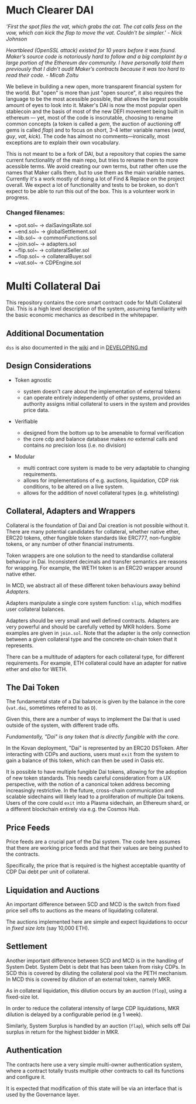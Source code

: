 # Much Clearer DAI

_'First the spot files the vat, which grabs the cat. The cat calls fess on the vow, which can kick the flap to move the vat. Couldn't be simpler.' - Nick Johnson_

_Heartbleed (OpenSSL attack) existed for 10 years before it was found. Maker’s source code is notoriously hard to follow and a big complaint by a large portion of the Ethereum dev community. I have personally told them previously that I didn’t audit Maker’s contracts because it was too hard to read their code. - Micah Zoltu_

We believe in building a new open, more transparent financial system for the world. But "open" is more than just "open source", it also requires the language to be the most acessible possible, that allows the largest possible amount of eyes to look into it. Maker's DAI is now the most popular open stablecoin and the basis of most of the new DEFI movement being built in ethereum — yet, most of the code is inscrutable, choosing to rename common concepts (a token is called a _gem_, the auction of auctioning off gems is called _flap_) and to focus on short, 3-4 letter variable names (_wad_, _guy_, _vat_, _kick_). The code has almost no comments—ironically, most exceptions are to explain their own vocabulary.

This is not meant to be a fork of DAI, but a repository that copies the same current functionality of the main repo, but tries to rename them to more acessible terms. We avoid creating our own terms, but rather often use the names that Maker calls them, but to use them as the main variable names. Currently it's a work mostly of doing a lot of Find & Replace on the project overall. We expect a lot of functionality and tests to be broken, so don't expect to be able to run this out of the box. This is a volunteer work in progress.

### Changed filenames:

- ~pot.sol~ -> daiSavingsRate.sol
- ~end.sol~ -> globalSettlement.sol
- ~lib.sol~ -> commonFunctions.sol
- ~join.sol~ -> adapters.sol
- ~flip.sol~ -> collateralSeller.sol
- ~flop.sol~ -> collateralBuyer.sol
- ~vat.sol~ -> CDPEngine.sol

# Multi Collateral Dai

This repository contains the core smart contract code for Multi
Collateral Dai. This is a high level description of the system, assuming
familiarity with the basic economic mechanics as described in the
whitepaper.

## Additional Documentation

`dss` is also documented in the [wiki](https://github.com/makerdao/dss/wiki) and in [DEVELOPING.md](https://github.com/makerdao/dss/blob/master/DEVELOPING.md)

## Design Considerations

- Token agnostic

  - system doesn't care about the implementation of external tokens
  - can operate entirely independently of other systems, provided an authority assigns
    initial collateral to users in the system and provides price data.

- Verifiable

  - designed from the bottom up to be amenable to formal verification
  - the core cdp and balance database makes _no_ external calls and
    contains _no_ precision loss (i.e. no division)

- Modular
  - multi contract core system is made to be very adaptable to changing
    requirements.
  - allows for implementations of e.g. auctions, liquidation, CDP risk
    conditions, to be altered on a live system.
  - allows for the addition of novel collateral types (e.g. whitelisting)

## Collateral, Adapters and Wrappers

Collateral is the foundation of Dai and Dai creation is not possible
without it. There are many potential candidates for collateral, whether
native ether, ERC20 tokens, other fungible token standards like ERC777,
non-fungible tokens, or any number of other financial instruments.

Token wrappers are one solution to the need to standardise collateral
behaviour in Dai. Inconsistent decimals and transfer semantics are
reasons for wrapping. For example, the WETH token is an ERC20 wrapper
around native ether.

In MCD, we abstract all of these different token behaviours away behind
_Adapters_.

Adapters manipulate a single core system function: `slip`, which
modifies user collateral balances.

Adapters should be very small and well defined contracts. Adapters are
very powerful and should be carefully vetted by MKR holders. Some
examples are given in `join.sol`. Note that the adapter is the only
connection between a given collateral type and the concrete on-chain
token that it represents.

There can be a multitude of adapters for each collateral type, for
different requirements. For example, ETH collateral could have an
adapter for native ether and _also_ for WETH.

## The Dai Token

The fundamental state of a Dai balance is given by the balance in the
core (`vat.dai`, sometimes referred to as `D`).

Given this, there are a number of ways to implement the Dai that is used
outside of the system, with different trade offs.

_Fundamentally, "Dai" is any token that is directly fungible with the
core._

In the Kovan deployment, "Dai" is represented by an ERC20 DSToken.
After interacting with CDPs and auctions, users must `exit` from the
system to gain a balance of this token, which can then be used in Oasis
etc.

It is possible to have multiple fungible Dai tokens, allowing for the
adoption of new token standards. This needs careful consideration from a
UX perspective, with the notion of a canonical token address becoming
increasingly restrictive. In the future, cross-chain communication and
scalable sidechains will likely lead to a proliferation of multiple Dai
tokens. Users of the core could `exit` into a Plasma sidechain, an
Ethereum shard, or a different blockchain entirely via e.g. the Cosmos
Hub.

## Price Feeds

Price feeds are a crucial part of the Dai system. The code here assumes
that there are working price feeds and that their values are being
pushed to the contracts.

Specifically, the price that is required is the highest acceptable
quantity of CDP Dai debt per unit of collateral.

## Liquidation and Auctions

An important difference between SCD and MCD is the switch from fixed
price sell offs to auctions as the means of liquidating collateral.

The auctions implemented here are simple and expect liquidations to
occur in _fixed size lots_ (say 10,000 ETH).

## Settlement

Another important difference between SCD and MCD is in the handling of
System Debt. System Debt is debt that has been taken from risky CDPs.
In SCD this is covered by diluting the collateral pool via the PETH
mechanism. In MCD this is covered by dilution of an external token,
namely MKR.

As in collateral liquidation, this dilution occurs by an auction
(`flop`), using a fixed-size lot.

In order to reduce the collateral intensity of large CDP liquidations,
MKR dilution is delayed by a configurable period (e.g 1 week).

Similarly, System Surplus is handled by an auction (`flap`), which sells
off Dai surplus in return for the highest bidder in MKR.

## Authentication

The contracts here use a very simple multi-owner authentication system,
where a contract totally trusts multiple other contracts to call its
functions and configure it.

It is expected that modification of this state will be via an interface
that is used by the Governance layer.
